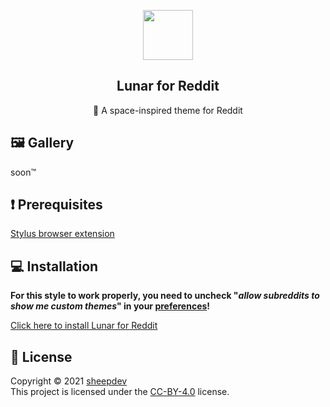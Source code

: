 <p align="center">
    <img src="https://raw.githubusercontent.com/lunar-theme/lunar/main/assets/icon-rounded.png" width="80" />
    <h2 align="center">Lunar for Reddit</h2>
</p>

<p align="center">🐙 A space-inspired theme for Reddit</p>

## 🖼️  Gallery

soon™️

## ❗ Prerequisites
[Stylus browser extension](https://github.com/openstyles/stylus#releases)

## 💻 Installation

**For this style to work properly, you need to uncheck "_allow subreddits to show me custom themes_" in your [preferences](https://old.reddit.com/prefs)!**

[Click here to install Lunar for Reddit](https://github.com/lunar-theme/reddit/raw/main/astreddit.user.css)

## 📩 License

Copyright © 2021 [sheepdev](https://sheepdev.xyz/)<br />
This project is licensed under the [CC-BY-4.0](https://github.com/lunar-theme/reddit/blob/main/LICENSE) license.
